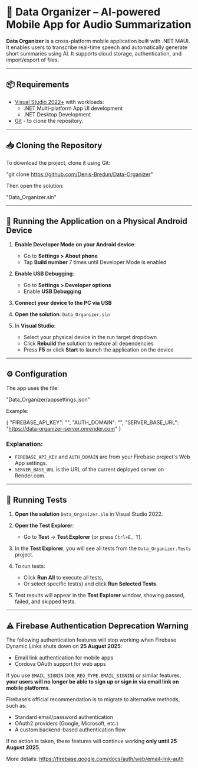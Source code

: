 # 📱 Data Organizer – AI-powered Mobile App for Audio Summarization

**Data Organizer** is a cross-platform mobile application built with .NET MAUI. It enables users to transcribe real-time speech and automatically generate short summaries using AI. It supports cloud storage, authentication, and import/export of files.

---

## 📦 Requirements

- [Visual Studio 2022+](https://visualstudio.microsoft.com/) with workloads:
  - .NET Multi-platform App UI development
  - .NET Desktop Development
- [Git](https://git-scm.com/downloads) - to clone the repository.

---

## 📥 Cloning the Repository

To download the project, clone it using Git:

"git clone https://github.com/Denis-Bredun/Data-Organizer"

Then open the solution:

"Data_Organizer.sln"

---

## 📱 Running the Application on a Physical Android Device

1. **Enable Developer Mode on your Android device**:
   - Go to **Settings > About phone**
   - Tap **Build number** 7 times until Developer Mode is enabled

2. **Enable USB Debugging**:
   - Go to **Settings > Developer options**
   - Enable **USB Debugging**

3. **Connect your device to the PC via USB**

4. **Open the solution**: `Data_Organizer.sln`

5. In **Visual Studio**:
   - Select your physical device in the run target dropdown
   - Click **Rebuild** the solution to restore all dependencies
   - Press **F5** or click **Start** to launch the application on the device

---

## ⚙ Configuration

The app uses the file:

"Data_Organizer/appsettings.json"

Example:

{
  "FIREBASE_API_KEY": "<your Firebase key>",
  "AUTH_DOMAIN": "<your Firebase Auth domain>",
  "SERVER_BASE_URL": "https://data-organizer-server.onrender.com"
}

### Explanation:
- `FIREBASE_API_KEY` and `AUTH_DOMAIN` are from your Firebase project's Web App settings.
- `SERVER_BASE_URL` is the URL of the current deployed server on Render.com.

---

## 🧪 Running Tests

1. **Open the solution** `Data_Organizer.sln` in Visual Studio 2022.

2. **Open the Test Explorer**:
   - Go to **Test** → **Test Explorer** (or press `Ctrl+E, T`).

3. In the **Test Explorer**, you will see all tests from the `Data_Organizer.Tests` project.

4. To run tests:
   - Click **Run All** to execute all tests,
   - Or select specific test(s) and click **Run Selected Tests**.

5. Test results will appear in the **Test Explorer** window, showing passed, failed, and skipped tests.

---

## ⚠ Firebase Authentication Deprecation Warning

The following authentication features will stop working when Firebase Dynamic Links shuts down on **25 August 2025**:

- Email link authentication for mobile apps  
- Cordova OAuth support for web apps

If you use `EMAIL_SIGNIN` (`OOB_REQ_TYPE.EMAIL_SIGNIN`) or similar features, **your users will no longer be able to sign up or sign in via email link on mobile platforms**.

Firebase’s official recommendation is to migrate to alternative methods, such as:

- Standard email/password authentication  
- OAuth2 providers (Google, Microsoft, etc.)  
- A custom backend-based authentication flow

If no action is taken, these features will continue working **only until 25 August 2025**.

More details: https://firebase.google.com/docs/auth/web/email-link-auth
